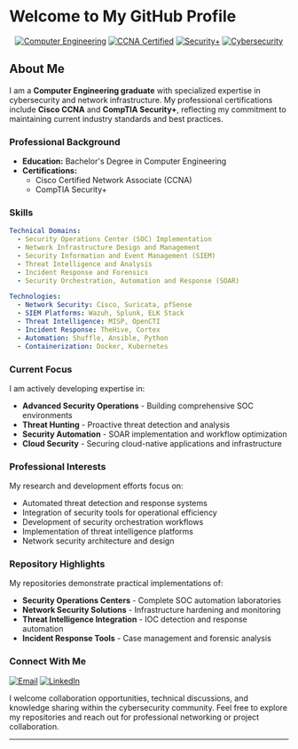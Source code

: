 # Welcome to My GitHub Profile

<div align="center">

[![Computer Engineering](https://img.shields.io/badge/Education-Computer%20Engineering-blue.svg)](https://github.com)
[![CCNA Certified](https://img.shields.io/badge/Cisco-CCNA%20Certified-1BA0D7.svg)](https://github.com)
[![Security+](https://img.shields.io/badge/CompTIA-Security%2B%20Certified-red.svg)](https://github.com)
[![Cybersecurity](https://img.shields.io/badge/Focus-Cybersecurity-darkred.svg)](https://github.com)

</div>

## About Me

I am a **Computer Engineering graduate** with specialized expertise in cybersecurity and network infrastructure. My professional certifications include **Cisco CCNA** and **CompTIA Security+**, reflecting my commitment to maintaining current industry standards and best practices.

### Professional Background

- **Education:** Bachelor's Degree in Computer Engineering
- **Certifications:** 
  - Cisco Certified Network Associate (CCNA)
  - CompTIA Security+ 
### Skills

```yaml
Technical Domains:
  - Security Operations Center (SOC) Implementation
  - Network Infrastructure Design and Management  
  - Security Information and Event Management (SIEM)
  - Threat Intelligence and Analysis
  - Incident Response and Forensics
  - Security Orchestration, Automation and Response (SOAR)

Technologies:
  - Network Security: Cisco, Suricata, pfSense
  - SIEM Platforms: Wazuh, Splunk, ELK Stack
  - Threat Intelligence: MISP, OpenCTI
  - Incident Response: TheHive, Cortex
  - Automation: Shuffle, Ansible, Python
  - Containerization: Docker, Kubernetes
```

### Current Focus

I am actively developing expertise in:
- **Advanced Security Operations** - Building comprehensive SOC environments
- **Threat Hunting** - Proactive threat detection and analysis
- **Security Automation** - SOAR implementation and workflow optimization
- **Cloud Security** - Securing cloud-native applications and infrastructure

### Professional Interests

My research and development efforts focus on:
- Automated threat detection and response systems
- Integration of security tools for operational efficiency
- Development of security orchestration workflows
- Implementation of threat intelligence platforms
- Network security architecture and design

### Repository Highlights

My repositories demonstrate practical implementations of:
- **Security Operations Centers** - Complete SOC automation laboratories
- **Network Security Solutions** - Infrastructure hardening and monitoring
- **Threat Intelligence Integration** - IOC detection and response automation  
- **Incident Response Tools** - Case management and forensic analysis


### Connect With Me
[![Email](https://img.shields.io/badge/Email-D14836?style=for-the-badge&logo=gmail&logoColor=white)](mailto:shahadsalsharif@gmail.com)
[![LinkedIn](https://img.shields.io/badge/LinkedIn-0077B5?style=for-the-badge&logo=linkedin&logoColor=white)](https://linkedin.com/in/shahad-alsharif-55131336a)

I welcome collaboration opportunities, technical discussions, and knowledge sharing within the cybersecurity community. Feel free to explore my repositories and reach out for professional networking or project collaboration.

---

<div align="center">


</div>
